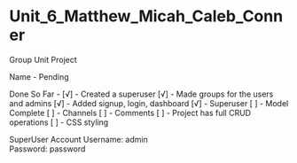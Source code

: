 # Unit_6_Matthew_Micah_Caleb_Conner
Group Unit Project

Name - Pending

Done So Far - 
[√] - Created a superuser 
[√] - Made groups for the users and admins 
[√] - Added signup, login, dashboard 
[√] - Superuser
[ ] - Model Complete 
[ ] - Channels 
[ ] - Comments 
[ ] - Project has full CRUD operations 
[ ] - CSS styling

SuperUser Account
Username: admin  
Password: password 